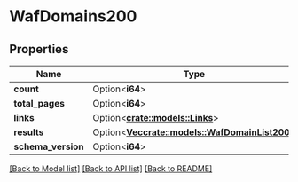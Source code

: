 # WafDomains200

## Properties

Name | Type | Description | Notes
------------ | ------------- | ------------- | -------------
**count** | Option<**i64**> |  | [optional]
**total_pages** | Option<**i64**> |  | [optional]
**links** | Option<[**crate::models::Links**](Links.md)> |  | [optional]
**results** | Option<[**Vec<crate::models::WafDomainList200>**](WAFDomainList200.md)> |  | [optional]
**schema_version** | Option<**i64**> |  | [optional]

[[Back to Model list]](../README.md#documentation-for-models) [[Back to API list]](../README.md#documentation-for-api-endpoints) [[Back to README]](../README.md)


